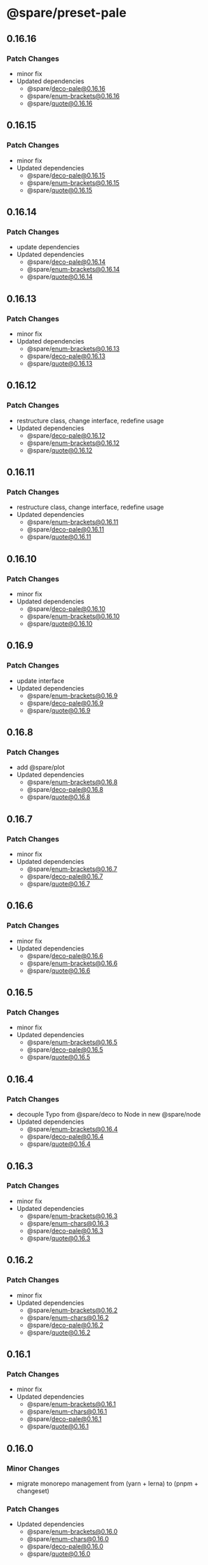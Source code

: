 # @spare/preset-pale

## 0.16.16

### Patch Changes

- minor fix
- Updated dependencies
  - @spare/deco-pale@0.16.16
  - @spare/enum-brackets@0.16.16
  - @spare/quote@0.16.16

## 0.16.15

### Patch Changes

- minor fix
- Updated dependencies
  - @spare/deco-pale@0.16.15
  - @spare/enum-brackets@0.16.15
  - @spare/quote@0.16.15

## 0.16.14

### Patch Changes

- update dependencies
- Updated dependencies
  - @spare/deco-pale@0.16.14
  - @spare/enum-brackets@0.16.14
  - @spare/quote@0.16.14

## 0.16.13

### Patch Changes

- minor fix
- Updated dependencies
  - @spare/enum-brackets@0.16.13
  - @spare/deco-pale@0.16.13
  - @spare/quote@0.16.13

## 0.16.12

### Patch Changes

- restructure class, change interface, redefine usage
- Updated dependencies
  - @spare/deco-pale@0.16.12
  - @spare/enum-brackets@0.16.12
  - @spare/quote@0.16.12

## 0.16.11

### Patch Changes

- restructure class, change interface, redefine usage
- Updated dependencies
  - @spare/enum-brackets@0.16.11
  - @spare/deco-pale@0.16.11
  - @spare/quote@0.16.11

## 0.16.10

### Patch Changes

- minor fix
- Updated dependencies
  - @spare/deco-pale@0.16.10
  - @spare/enum-brackets@0.16.10
  - @spare/quote@0.16.10

## 0.16.9

### Patch Changes

- update interface
- Updated dependencies
  - @spare/enum-brackets@0.16.9
  - @spare/deco-pale@0.16.9
  - @spare/quote@0.16.9

## 0.16.8

### Patch Changes

- add @spare/plot
- Updated dependencies
  - @spare/enum-brackets@0.16.8
  - @spare/deco-pale@0.16.8
  - @spare/quote@0.16.8

## 0.16.7

### Patch Changes

- minor fix
- Updated dependencies
  - @spare/enum-brackets@0.16.7
  - @spare/deco-pale@0.16.7
  - @spare/quote@0.16.7

## 0.16.6

### Patch Changes

- minor fix
- Updated dependencies
  - @spare/deco-pale@0.16.6
  - @spare/enum-brackets@0.16.6
  - @spare/quote@0.16.6

## 0.16.5

### Patch Changes

- minor fix
- Updated dependencies
  - @spare/enum-brackets@0.16.5
  - @spare/deco-pale@0.16.5
  - @spare/quote@0.16.5

## 0.16.4

### Patch Changes

- decouple Typo from @spare/deco to Node in new @spare/node
- Updated dependencies
  - @spare/enum-brackets@0.16.4
  - @spare/deco-pale@0.16.4
  - @spare/quote@0.16.4

## 0.16.3

### Patch Changes

- minor fix
- Updated dependencies
  - @spare/enum-brackets@0.16.3
  - @spare/enum-chars@0.16.3
  - @spare/deco-pale@0.16.3
  - @spare/quote@0.16.3

## 0.16.2

### Patch Changes

- minor fix
- Updated dependencies
  - @spare/enum-brackets@0.16.2
  - @spare/enum-chars@0.16.2
  - @spare/deco-pale@0.16.2
  - @spare/quote@0.16.2

## 0.16.1

### Patch Changes

- minor fix
- Updated dependencies
  - @spare/enum-brackets@0.16.1
  - @spare/enum-chars@0.16.1
  - @spare/deco-pale@0.16.1
  - @spare/quote@0.16.1

## 0.16.0

### Minor Changes

- migrate monorepo management from (yarn + lerna) to (pnpm + changeset)

### Patch Changes

- Updated dependencies
  - @spare/enum-brackets@0.16.0
  - @spare/enum-chars@0.16.0
  - @spare/deco-pale@0.16.0
  - @spare/quote@0.16.0
